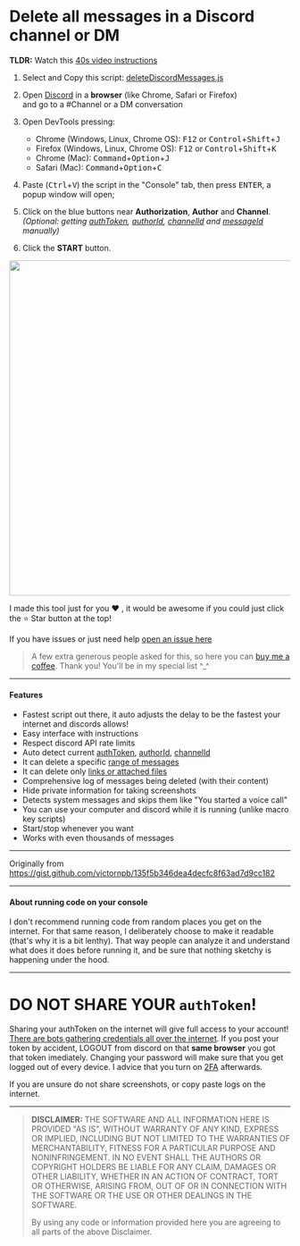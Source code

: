# Delete all messages in a Discord channel or DM


**TLDR:** Watch this [40s video instructions](https://imgur.com/a/vYmDNSZ)

1. Select and Copy this script: [deleteDiscordMessages.js](https://raw.githubusercontent.com/victornpb/deleteDiscordMessages/master/deleteDiscordMessages.js)

2. Open [Discord](https://discordapp.com/channels/@me) in a __browser__ (like Chrome, Safari or Firefox)  
and go to a #Channel or a DM conversation

3. Open DevTools pressing:
    - Chrome (Windows, Linux, Chrome OS):
    <kbd>F12</kbd> or <kbd>Control</kbd>+<kbd>Shift</kbd>+<kbd>J</kbd>
    - Firefox (Windows, Linux, Chrome OS):
    <kbd>F12</kbd> or <kbd>Control</kbd>+<kbd>Shift</kbd>+<kbd>K</kbd>
    - Chrome (Mac): 
    <kbd>Command</kbd>+<kbd>Option</kbd>+<kbd>J</kbd>
    - Safari (Mac): <kbd>Command</kbd>+<kbd>Option</kbd>+<kbd>C</kbd>
  
4. Paste  (<kbd>Ctrl</kbd>+<kbd>V</kbd>) the script in the "Console" tab, then press <kbd>ENTER</kbd>, a popup window will open;

5. Click on the blue buttons near **Authorization**, **Author** and **Channel**.  
   *(Optional: getting [authToken](./help/authToken.md), [authorId](./help/authorId.md), [channelId](./help/channelId.md) and [messageId](./help/messageId.md)  manually)*

6. Click the **START** button.


<img src="https://user-images.githubusercontent.com/3372598/64500336-28ea9b00-d293-11e9-8c24-eac6b98e04c0.png" height="600">

I made this tool just for you ❤️ , it would be awesome if you could just click the ⭐️ Star button at the top! 
   
If you have issues or just need help [open an issue here](https://github.com/victornpb/deleteDiscordMessages/issues)

> A few extra generous people asked for this, so here you can [buy me a coffee](https://www.buymeacoffee.com/vitim). Thank you! You'll be in my special list ^_^

----

#### Features

- Fastest script out there, it auto adjusts the delay to be the fastest your internet and discords allows!
- Easy interface with instructions
- Respect discord API rate limits
- Auto detect current [authToken](./help/authToken.md), [authorId](./help/authorId.md), [channelId](./help/channelId.md)
- It can delete a specific [range of messages](./help/messageId.md)
- It can delete only [links or attached files](./help/filters.md)
- Comprehensive log of messages being deleted (with their content)
- Hide private information for taking screenshots
- Detects system messages and skips them like "You started a voice call"
- You can use your computer and discord while it is running (unlike macro key scripts)
- Start/stop whenever you want
- Works with even thousands of messages

----

Originally from https://gist.github.com/victornpb/135f5b346dea4decfc8f63ad7d9cc182

----

#### About running code on your console

I don't recommend running code from random places you get on the internet. For that same reason, I deliberately choose to make it readable (that's why it is a bit lenthy). That way people can analyze it and understand what does it does before running it, and be sure that nothing sketchy is happening under the hood.

----
# DO NOT SHARE YOUR `authToken`!

Sharing your authToken on the internet will give full access to your account! [There are bots gathering credentials all over the internet](https://github.com/rndinfosecguy/Scavenger).
If you post your token by accident, LOGOUT from discord on that **same browser** you got that token imediately.
Changing your password will make sure that you get logged out of every device. I advice that you turn on [2FA](https://support.discordapp.com/hc/en-us/articles/219576828-Setting-up-Two-Factor-Authentication) afterwards.

If you are unsure do not share screenshots, or copy paste logs on the internet.

----
> **DISCLAIMER:**
> THE SOFTWARE AND ALL INFORMATION HERE IS PROVIDED "AS IS", WITHOUT WARRANTY OF ANY KIND, EXPRESS OR IMPLIED, INCLUDING BUT NOT LIMITED TO THE WARRANTIES OF MERCHANTABILITY, FITNESS FOR A PARTICULAR PURPOSE AND NONINFRINGEMENT. IN NO EVENT SHALL THE AUTHORS OR COPYRIGHT HOLDERS BE LIABLE FOR ANY CLAIM, DAMAGES OR OTHER LIABILITY, WHETHER IN AN ACTION OF CONTRACT, TORT OR OTHERWISE, ARISING FROM, OUT OF OR IN CONNECTION WITH THE SOFTWARE OR THE USE OR OTHER DEALINGS IN THE SOFTWARE.
>
> By using any code or information provided here you are agreeing to all parts of the above Disclaimer.
